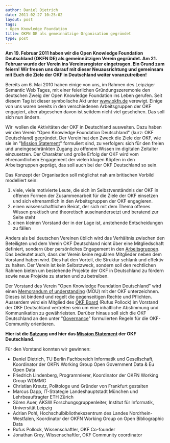 ```yaml
---
author: Daniel Dietrich
date: 2011-02-27 10:25:02
layout: post
tags:
- Open Knowledge Foundation
title: OKFN DE als gemeinnützige Organisation gegründet
type: post
---
```


**Am 19. Februar 2011 haben wir die Open Knowledge Foundation Deutschland (OKFN DE) als gemeinnützigen Verein gegründet. Am 21. Februar wurde der Verein ins Vereinsregister eingetragen. Ein Grund zum feiern! Wir freuen uns darauf mit dieser Neuausrichtung und gemeinsam mit Euch die Ziele der OKF in Deutschland weiter voranzutreiben!**

Bereits am 6. Mai 2010 haben einige von uns, im Rahmen des Leipziger Semantic Web Tages, mit einer feierlichen Gründungszeremonie den deutschen Zweig der Open Knowledge Foundation ins Leben gerufen. Seit diesem Tag ist dieser symbolische Akt unter www.okfn.de verewigt. Einige von uns waren bereits in den verschiedenen Arbeitsgruppen der OKF engagiert, aber abgesehen davon ist seitdem nicht viel geschehen. Das soll sich nun ändern.

Wir  wollen die Aktivitäten der OKF in Deutschland ausweiten. Dazu haben wir den Verein "Open Knowledge Foundation Deutschland" (kurz: OKF Deutschland) gegründet. Der Verein hat den Zweck die Ziele der OKF, wie sie im "[Mission Statement](http://okfn.org/about/vision/)" formuliert sind, zu verfolgen: sich für den freien und uneingeschränkten Zugang zu offenem Wissen im digitalen Zeitalter einzusetzen. Der Charakter und große Erfolg der OKF wird vom ehrenamtlichem Engagement der vielen klugen Köpfen in den Arbeitsgruppen geprägt, das soll auch bei der OKF Deutschland so sein.

Das Konzept der Organisation soll möglichst nah am britischen Vorbild modelliert sein:

  1. viele, viele motivierte Leute, die sich im Selbstverständnis der OKF in offenen Formen der Zusammenarbeit für die Ziele der OKF einsetzen und sich ehrenamtlich in den Arbeitsgruppen der OKF engagieren.
  2. einen wissenschaftlichen Beirat, der sich mit dem Thema offenes Wissen praktisch und theoretisch auseinandersetzt und beratend zur Seite steht
  3. einen kleinen Vorstand der in der Lage ist, anstehende Entscheidungen zu fällen

Anders als bei deutschen Vereinen üblich wird das Verhältnis zwischen den Beteiligten und dem Verein OKF Deutschland nicht über eine Mitgliedschaft definiert, sondern über persönliches Engagement in den [Arbeitsgruppen](http://wiki.okfn.org/wg/). Das bedeutet auch, dass der Verein keine regulären Mitglieder neben dem Vorstand haben wird. Dies hat den Vorteil, die Struktur schlank und effektiv zu halten. Der Verein ist kein Selbstzweck, sondern soll den rechtlichen Rahmen bieten um bestehende Projekte der OKF in Deutschland zu fördern sowie neue Projekte zu starten und zu betreiben.

Der Vorstand des Verein "Open Knowledge Foundation Deutschland" wird einen [Memorandum of understanding](http://bit.ly/okf-mou) (MOU) mit der OKF unterzeichnen. Dieses ist bindend und regelt die gegenseitigen Rechte und Pflichten. Ausserdem wird ein Mitglied des [OKF Board](http://okfn.org/about/people/#board-of-directors%20) (Rufus Pollock) im Vorstand der OKF Deutschland vertreten sein um eine inhaltliche Abstimmung und Kommunikation zu gewährleisten. Darüber hinaus soll sich die OKF Deutschland an den unter "[Governance](http://okfn.org/governance/)" formulierten Regeln für die OKF-Community orientieren.

**Hier ist die [Satzung](../verein/satzung/) und hier das [Mission Statement](../mission/) der OKF Deutschland.**

Für den Vorstand konnten wir gewinnen:

  * Daniel Dietrich, TU Berlin Fachbereich Informatik und Gesellschaft, Koordinator der OKFN Working Group Open Government Data & Eu Open Data
  * Friedrich Lindenberg, Programmierer, Koordinator der OKFN Working Group WDMMG
  * Christian Kreutz, Politologe und Gründer von Frankfurt gestalten
  * Marcus Dapp, IT-Strategie Landeshauptstadt München und Lehrbeauftragter ETH Zürich
  * Sören Auer, AKSW Forschungsgruppenleiter, Institut für Informatik, Universität Leipzig
  * Adrian Pohl, Hochschulbibliothekszentrum des Landes Nordrhein-Westfalen, Koordinator der OKFN Working Group on Open Bibliographic Data
  * Rufus Pollock, Wissenschaftler, OKF Co-founder
  * Jonathan Grey, Wissenschaftler, OKF Community coordinator